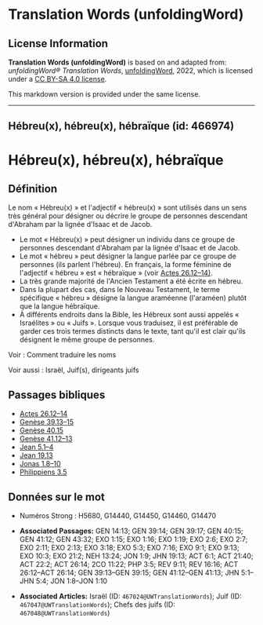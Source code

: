 # Translation Words (unfoldingWord)

## License Information

**Translation Words (unfoldingWord)** is based on and adapted from: _unfoldingWord® Translation Words_, [unfoldingWord](https://unfoldingword.org/utw), 2022, which is licensed under a [CC BY-SA 4.0 license](https://creativecommons.org/licenses/by-sa/4.0/legalcode.en).

This markdown version is provided under the same license.



--------------------------------

## Hébreu(x), hébreu(x), hébraïque (id: 466974)

Hébreu(x), hébreu(x), hébraïque
===============================

Définition
----------

Le nom « Hébreu(x) » et l'adjectif « hébreu(x) » sont utilisés dans un sens très général pour désigner ou décrire le groupe de personnes descendant d'Abraham par la lignée d'Isaac et de Jacob.

* Le mot « Hébreu(x) » peut désigner un individu dans ce groupe de personnes descendant d'Abraham par la lignée d'Isaac et de Jacob.
* Le mot « hébreu » peut désigner la langue parlée par ce groupe de personnes (ils parlent l'hébreu). En français, la forme féminine de l'adjectif « hébreu » est « hébraïque » (voir [Actes 26\.12–14\)](https://ref.ly/Acts26:12-Acts26:14).
* La très grande majorité de l'Ancien Testament a été écrite en hébreu.
* Dans la plupart des cas, dans le Nouveau Testament, le terme spécifique « hébreu » désigne la langue araméenne (l'araméen) plutôt que la langue hébraïque.
* À différents endroits dans la Bible, les Hébreux sont aussi appelés « Israélites » ou « Juifs ». Lorsque vous traduisez, il est préférable de garder ces trois termes distincts dans le texte, tant qu'il est clair qu'ils désignent le même groupe de personnes.

Voir : Comment traduire les noms

Voir aussi : Israël, Juif(s), dirigeants juifs

Passages bibliques
------------------

* [Actes 26\.12–14](https://ref.ly/Acts26:12-Acts26:14)
* [Genèse 39\.13–15](https://ref.ly/Gen39:13-Gen39:15)
* [Genèse 40\.15](https://ref.ly/Gen40:15)
* [Genèse 41\.12–13](https://ref.ly/Gen41:12-Gen41:13)
* [Jean 5\.1–4](https://ref.ly/John5:1-John5:4)
* [Jean 19\.13](https://ref.ly/John19:13)
* [Jonas 1\.8–10](https://ref.ly/Jonah1:8-Jonah1:10)
* [Philippiens 3\.5](https://ref.ly/Phil3:5)

Données sur le mot
------------------

* Numéros Strong : H5680, G14440, G14450, G14460, G14470

* **Associated Passages:** GEN 14:13; GEN 39:14; GEN 39:17; GEN 40:15; GEN 41:12; GEN 43:32; EXO 1:15; EXO 1:16; EXO 1:19; EXO 2:6; EXO 2:7; EXO 2:11; EXO 2:13; EXO 3:18; EXO 5:3; EXO 7:16; EXO 9:1; EXO 9:13; EXO 10:3; EXO 21:2; NEH 13:24; JON 1:9; JHN 19:13; ACT 6:1; ACT 21:40; ACT 22:2; ACT 26:14; 2CO 11:22; PHP 3:5; REV 9:11; REV 16:16; ACT 26:12–ACT 26:14; GEN 39:13–GEN 39:15; GEN 41:12–GEN 41:13; JHN 5:1–JHN 5:4; JON 1:8–JON 1:10
* **Associated Articles:** Israël (ID: `467024@UWTranslationWords`); Juif (ID: `467047@UWTranslationWords`); Chefs des juifs (ID: `467048@UWTranslationWords`)


